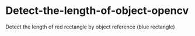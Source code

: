 # Detect-the-length-of-object-opencv
Detect the length of red rectangle by object reference (blue rectangle)
